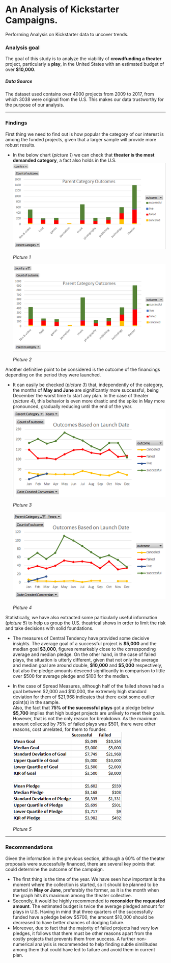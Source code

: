 # An Analysis of Kickstarter Campaigns.
Performing Analysis on Kickstarter data to uncover trends.

### Analysis goal
The goal of this study is to analyze the viability of **crowdfunding a theater** project, particularly a **play**, in the United States with an estimated budget of over **\$10,000**.

##### Data Source
The dataset used contains over 4000 projects from 2009 to 2017, from which 3038 were original from the U.S. This makes our data trustworthy for the purpose of our analysis.

---
### Findings
First thing we need to find out is how popular the category of our interest is among the funded projects, given that a larger sample will provide more robust results.

* In the below chart (_picture 1_) we can check that **theater is the most demanded category**, a fact also holds in the U.S.
  ![ParentCategoryOutcomes](./media/1.ParentCategoryOutcomes.png?raw=true)

  _Picture 1_

  ![ParentCategoryOutcomesUS](./media/2.ParentCategoryOutcomesUS.png?raw=true)

  _Picture 2_

  
Another definitive point to be considered is the outcome of the financings depending on the period they were launched.   
* It can easily be checked (_picture 3_) that, independently of the category, the months of **May and June** are significantly more successful, being December the worst time to start any plan. In the case of theater (_picture 4_), this behavior is even more drastic and the spike in May more pronounced, gradually reducing until the end of the year.
  ![OutcomesBasedOnLaunchDate](./media/3.OutcomesBasedOnLaunchDate.png?raw=true)

  _Picture 3_

  ![OutcomesBasedOnLaunchDateTheater](./media/4.OutcomesBasedOnLaunchDateTheater.png?raw=true)

  _Picture 4_

Statistically, we have also extracted some particularly useful information (_picture 5_) to help us group the U.S. theatrical shows in order to limit the risk and take decisions with solid foundations.
* The measures of Central Tendency have provided some decisive insights. The average goal of a successful project is **\$5,000** and the median goal **\$3,000**, figures remarkably close to the corresponding average and median pledge. On the other hand, in the case of failed plays, the situation is utterly different, given that not only the average and median goal are around double, **\$10,000** and **\$5,000** respectively, but also the pledge amounts descend significantly in comparison to little over \$500 for average pledge and \$100 for the median.
* In the case of Spread Measures, although half of the failed shows had a goal between \$2,000 and \$10,000, the extremely high standard deviation for them of $21,968 indicates that there exist some outlier point(s) in the sample.  
Also, the fact that **75% of the successful plays** got a pledge below **\$5,700** implies that high budget projects are unlikely to meet their goals. However, that is not the only reason for breakdown. As the maximum amount collected by 75% of failed plays was \$501, there were other reasons, cost unrelated, for them to founder.
![DescriptiveAnalysisPlaysUS](./media/5.DescriptiveAnalysisPlaysUS.png?raw=true)
  
  _Picture 5_
---
### Recommendations

Given the information in the previous section, although a 60% of the theater proposals were successfully financed, there are several key points that could determine the outcome of the campaign.
* The first thing is the time of the year. We have seen how important is the moment where the collection is started, so it should be planned to be started in **May or June**, preferably the former, as it is the month when the graph hits its maximum among the theater collective. 
* Secondly, it would be highly recommended to **reconsider the requested amount**. The estimated budget is twice the average pledged amount for plays in U.S. Having in mind that three quarters of the successfully funded have a pledge below \$5700, the amount \$10,000 should be decreased to have better chances of dodging failure.
* Moreover, due to fact that the majority of failed projects had very low pledges, it follows that there must be other reasons apart from the costly projects that prevents them from success. A further non-numerical analysis is recommended to help finding subtle similitudes among them that could have led to failure and avoid them in current plan.


